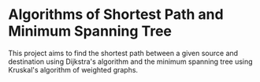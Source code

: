 # Algorithms of Shortest Path and Minimum Spanning Tree
This project aims to find the shortest path between a given source and destination using Dijkstra's algorithm and the minimum spanning tree using Kruskal's algorithm of weighted graphs.
